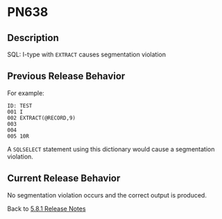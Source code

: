 # PN638

<PageHeader />

## Description

SQL: I-type with `EXTRACT` causes segmentation violation

## Previous Release Behavior

For example:

```
ID: TEST
001 I
002 EXTRACT(@RECORD,9)
003
004
005 10R
```

A `SQLSELECT` statement using this dictionary would cause a segmentation violation.

## Current Release Behavior

No segmentation violation occurs and the correct output is produced.

Back to [5.8.1 Release Notes](./../README.md)
  
<PageFooter />
